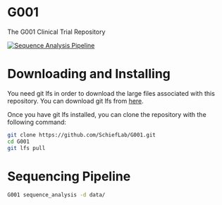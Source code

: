 # G001

The G001 Clinical Trial Repository

[![Sequence Analysis Pipeline](https://github.com/SchiefLab/G001/workflows/Sequence%20Analysis%20Pipeline/badge.svg)](https://github.com/SchiefLab/G001/actions/workflows/integration.yml)

# Downloading and Installing

You need git lfs in order to download the large files associated with this repository. You can download git lfs from [here](https://git-lfs.github.com/).

Once you have git lfs installed, you can clone the repository with the following command:

```bash
git clone https://github.com/SchiefLab/G001.git
cd G001
git lfs pull
```

# Sequencing Pipeline

```bash
G001 sequence_analysis -d data/
```
